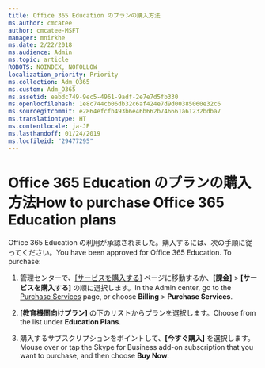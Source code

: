 ```yaml
---
title: Office 365 Education のプランの購入方法
ms.author: cmcatee
author: cmcatee-MSFT
manager: mnirkhe
ms.date: 2/22/2018
ms.audience: Admin
ms.topic: article
ROBOTS: NOINDEX, NOFOLLOW
localization_priority: Priority
ms.collection: Adm_O365
ms.custom: Adm_O365
ms.assetid: eabdc749-9ec5-4961-9adf-2e7e7d5fb330
ms.openlocfilehash: 1e8c744cb06db32c6af424e7d9d00385060e32c6
ms.sourcegitcommit: e2864efcfb493b6e46b662b746661a61232bdba7
ms.translationtype: HT
ms.contentlocale: ja-JP
ms.lasthandoff: 01/24/2019
ms.locfileid: "29477295"
---
```

# <a name="how-to-purchase-office-365-education-plans"></a><span data-ttu-id="47f56-102">Office 365 Education のプランの購入方法</span><span class="sxs-lookup"><span data-stu-id="47f56-102">How to purchase Office 365 Education plans</span></span>

<span data-ttu-id="47f56-p101">Office 365 Education の利用が承認されました。購入するには、次の手順に従ってください。</span><span class="sxs-lookup"><span data-stu-id="47f56-p101">You have been approved for Office 365 Education. To purchase:</span></span>
  
1. <span data-ttu-id="47f56-105">管理センターで、[[サービスを購入する]](https://go.microsoft.com/fwlink/p/?linkid=868433) ページに移動するか、**[課金]** \> **[サービスを購入する]** の順に選択します。</span><span class="sxs-lookup"><span data-stu-id="47f56-105">In the Admin center, go to the [Purchase Services](https://go.microsoft.com/fwlink/p/?linkid=868433) page, or choose **Billing** \> **Purchase Services**.</span></span>
    
2. <span data-ttu-id="47f56-106">**[教育機関向けプラン]** の下のリストからプランを選択します。</span><span class="sxs-lookup"><span data-stu-id="47f56-106">Choose from the list under **Education Plans**.</span></span>
    
3. <span data-ttu-id="47f56-107">購入するサブスクリプションをポイントして、**[今すぐ購入]** を選択します。</span><span class="sxs-lookup"><span data-stu-id="47f56-107">Mouse over or tap the Skype for Business add-on subscription that you want to purchase, and then choose **Buy Now**.</span></span>
    


